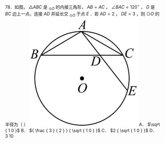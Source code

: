 78．如图， ${ \triangle A B C }$ 是 $_ { \odot O }$ 的内接三角形， $A B = A C$ ， $\angle B A C = 1 2 0 ^ { \circ }$ ， $D$ 是 $B C$ 边上一点，连接 $A D$ 并延长交 $_ { \odot O }$ 于点 $E$ ．若 $A D = 2$ ， $D E = 3$ ，则 $\odot O$ 的半径为（ ）
![](<../../qs_image_DB/专题3-6__圆的综合（27类题型）（解析版）/5d14a5ae4ecfee953d51859006d2ac757aa252d82e33868b0718fc0fc551b5ba.jpg>)
A． $\sqrt { 1 0 }$ B． ${ \frac { 3 } { 2 } } { \sqrt { 1 0 } }$ C． $2 { \sqrt { 1 0 } }$ D． 3 10
